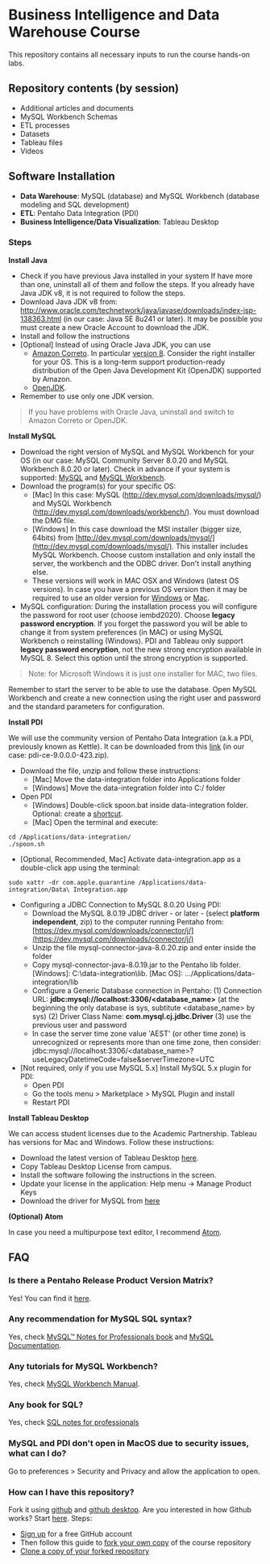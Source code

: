 # Business Intelligence and Data Warehouse Course

This repository contains all necessary inputs to run the course hands-on labs. 

## Repository contents (by session)

  - Additional articles and documents
  - MySQL Workbench Schemas
  - ETL processes
  - Datasets
  - Tableau files
  - Videos

## Software Installation

  - **Data Warehouse**: MySQL (database) and MySQL Workbench (database modeling and SQL development)
  - **ETL**: Pentaho Data Integration (PDI)
  - **Business Intelligence/Data Visualization**: Tableau Desktop

### Steps

**Install Java**

  - Check if you have previous Java installed in your system If have more than one, uninstall all of them and follow the steps. If you already have Java JDK v8, it is not required to follow the steps.
  - Download Java JDK v8 from: http://www.oracle.com/technetwork/java/javase/downloads/index-jsp-138363.html (in our case: Java SE 8u241 or later). It may be possible you must create a new Oracle Account to download the JDK.
  - Install and follow the instructions
  - [Optional] Instead of using Oracle Java JDK, you can use
    - [Amazon Correto](https://aws.amazon.com/tw/corretto/). In particular [version 8](https://docs.aws.amazon.com/corretto/latest/corretto-8-ug/downloads-list.html). Consider the right installer for your OS. This is a long-term support production-ready distribution of the Open Java Development Kit (OpenJDK) supported by Amazon. 
    - [OpenJDK](https://openjdk.java.net/).
  - Remember to use only one JDK version.

> If you have problems with Oracle Java, uninstall and switch to Amazon Correto or OpenJDK.

**Install MySQL**

  - Download the right version of MySQL and MySQL Workbench for your OS (in our case: MySQL Community Server 8.0.20 and MySQL Workbench 8.0.20 or later). Check in advance if your system is supported: [MySQL](https://www.mysql.com/support/supportedplatforms/database.html) and [MySQL Workbench](https://www.mysql.com/support/supportedplatforms/workbench.html).
  - Download the program(s) for your specific OS: 
    - [Mac] In this case: MySQL (http://dev.mysql.com/downloads/mysql/) and MySQL Workbench (http://dev.mysql.com/downloads/workbench/). You must download the DMG file.
    - [Windows] In this case download the MSI installer (bigger size, 64bits) from [http://dev.mysql.com/downloads/mysql/](http://dev.mysql.com/downloads/mysql/). This installer includes MySQL Workbench. Choose custom installation and only install the server, the workbench and the ODBC driver. Don't install anything else.
    - These versions will work in MAC OSX and Windows (latest OS versions). In case you have a previous OS version then it may be required to use an older version for [Windows](https://downloads.mysql.com/archives/installer/) or [Mac](https://downloads.mysql.com/archives/community/).
  - MySQL configuration: During the installation process you will configure the password for root user (choose iembd2020). Choose **legacy password encryption**. If you forget the password you will be able to change it from system preferences (in MAC) or using MySQL Workbench o reinstalling (Windows). PDI and Tableau only support **legacy password encryption**, not the new strong encryption available in MySQL 8. Select this option until the strong encryption is supported.

> Note: for Microsoft Windows it is just one installer for MAC, two files.

Remember to start the server to be able to use the database. Open MySQL Workbench and create a new connection using the right user and password and the standard parameters for configuration.

**Install PDI**

We will use the community version of Pentaho Data Integration (a.k.a PDI, previously known as Kettle). It can be downloaded from this [link](https://sourceforge.net/projects/pentaho/files/Pentaho%209.0/client-tools/) (in our case: pdi-ce-9.0.0.0-423.zip).

  - Download the file, unzip and follow these instructions:
    - [Mac] Move the data-integration folder into Applications folder
    - [Windows] Move the data-integration folder into C:/ folder
  - Open PDI
    - [Windows] Double-click spoon.bat inside data-integration folder. Optional: create a [shortcut](https://www.howtogeek.com/436615/how-to-create-desktop-shortcuts-on-windows-10-the-easy-way/).
    - [Mac] Open the terminal and execute:
    
```
cd /Applications/data-integration/
./spoon.sh
```    

  - [Optional, Recommended, Mac] Activate data-integration.app as a double-click app using the terminal:
  
``` 
sudo xattr -dr com.apple.quarantine /Applications/data-integration/Data\ Integration.app
```  

  - Configuring a JDBC Connection to MySQL 8.0.20 Using PDI:
    - Download the MySQL 8.0.19 JDBC driver - or later - (select **platform independent**, zip) to the computer running Pentaho from: [https://dev.mysql.com/downloads/connector/j/](https://dev.mysql.com/downloads/connector/j/)
    - Unzip the file mysql-connector-java-8.0.20.zip and enter inside the folder
    - Copy mysql-connector-java-8.0.19.jar to the Pentaho lib folder. [Windows]: C:\data-integration\lib. [Mac OS]: …/Applications/data-integration/lib
    - Configure a Generic Database connection in Pentaho: (1) Connection URL: **jdbc:mysql://localhost:3306/<database_name>** (at the beginning the only database is sys, subtitute <database_name> by sys) (2) Driver Class Name: **com.mysql.cj.jdbc.Driver** (3) use the previous user and password
    - In case the server time zone value 'AEST' (or other time zone) is unrecognized or represents more than one time zone, then consider: jdbc:mysql://localhost:3306/<database_name>?useLegacyDatetimeCode=false&serverTimezone=UTC
  - [Not required, only if you use MySQL 5.x] Install MySQL 5.x plugin for PDI:
    - Open PDI
    - Go the tools menu > Marketplace > MySQL Plugin and install
    - Restart PDI

**Install Tableau Desktop**

We can access student licenses due to the Academic Partnership. Tableau has versions for Mac and Windows. Follow these instructions:

  - Download the latest version of Tableau Desktop [here](https://www.tableau.com/academic).
  - Copy Tableau Desktop License from campus.
  - Install the software following the instructions in the screen.
  - Update your license in the application: Help menu -> Manage Product Keys
  - Download the driver for MySQL from [here](https://www.tableau.com/support/drivers)

**(Optional) Atom**

In case you need a multipurpose text editor, I recommend [Atom](https://atom.io).

## FAQ

### Is there a Pentaho Release Product Version Matrix?

Yes! You can find it [here](https://wiki.pentaho.com/display/PEOpen/Pentaho+Release+Product+Version+Matrix+8.x).

### Any recommendation for MySQL SQL syntax?

Yes, check [MySQL™ Notes for Professionals book](http://books.goalkicker.com/MySQLBook/) and [MySQL Documentation](https://dev.mysql.com/doc/).

### Any tutorials for MySQL Workbench?

Yes, check [MySQL Workbench Manual](https://dev.mysql.com/doc/workbench/en/).

### Any book for SQL?

Yes, check [SQL notes for professionals](https://goalkicker.com/SQLBook/)

### MySQL and PDI don't open in MacOS due to security issues, what can I do?

Go to preferences > Security and Privacy and allow the application to open.

### How can I have this repository?

Fork it using [github](https://www.github.com) and [github desktop](https://www.desktop.github.com). Are you interested in how Github works? Start [here](https://guides.github.com/activities/hello-world/). Steps:

  - [Sign up](https://github.com/join) for a free GitHub account
  - Then follow this guide to [fork your own copy](https://guides.github.com/activities/forking/) of the course repository
  - [Clone a copy of your forked repository](https://help.github.com/articles/cloning-a-repository/)
